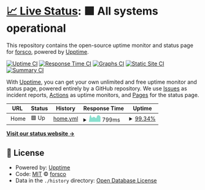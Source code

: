 # [📈 Live Status](https://forsco.github.io/uptime): <!--live status--> **🟩 All systems operational**

This repository contains the open-source uptime monitor and status page for [forsco](https://forsco.github.io/uptime), powered by [Upptime](https://github.com/upptime/upptime).

[![Uptime CI](https://github.com/forsco/uptime/workflows/Uptime%20CI/badge.svg)](https://github.com/forsco/uptime/actions?query=workflow%3A%22Uptime+CI%22)
[![Response Time CI](https://github.com/forsco/uptime/workflows/Response%20Time%20CI/badge.svg)](https://github.com/forsco/uptime/actions?query=workflow%3A%22Response+Time+CI%22)
[![Graphs CI](https://github.com/forsco/uptime/workflows/Graphs%20CI/badge.svg)](https://github.com/forsco/uptime/actions?query=workflow%3A%22Graphs+CI%22)
[![Static Site CI](https://github.com/forsco/uptime/workflows/Static%20Site%20CI/badge.svg)](https://github.com/forsco/uptime/actions?query=workflow%3A%22Static+Site+CI%22)
[![Summary CI](https://github.com/forsco/uptime/workflows/Summary%20CI/badge.svg)](https://github.com/forsco/uptime/actions?query=workflow%3A%22Summary+CI%22)

With [Upptime](https://upptime.js.org), you can get your own unlimited and free uptime monitor and status page, powered entirely by a GitHub repository. We use [Issues](https://github.com/forsco/uptime/issues) as incident reports, [Actions](https://github.com/forsco/uptime/actions) as uptime monitors, and [Pages](https://forsco.github.io/uptime) for the status page.

<!--start: status pages-->
<!-- This summary is generated by Upptime (https://github.com/upptime/upptime) -->
<!-- Do not edit this manually, your changes will be overwritten -->
<!-- prettier-ignore -->
| URL | Status | History | Response Time | Uptime |
| --- | ------ | ------- | ------------- | ------ |
| <img alt="" src="https://icons.duckduckgo.com/ip3/.ico" height="13"> Home | 🟩 Up | [home.yml](https://github.com/forsco/uptime/commits/HEAD/history/home.yml) | <details><summary><img alt="Response time graph" src="./graphs/home/response-time-week.png" height="20"> 799ms</summary><br><a href="https://uptime.forsco.net/history/home"><img alt="Response time 802" src="https://img.shields.io/endpoint?url=https%3A%2F%2Fraw.githubusercontent.com%2Fforsco%2Fuptime%2FHEAD%2Fapi%2Fhome%2Fresponse-time.json"></a><br><a href="https://uptime.forsco.net/history/home"><img alt="24-hour response time 755" src="https://img.shields.io/endpoint?url=https%3A%2F%2Fraw.githubusercontent.com%2Fforsco%2Fuptime%2FHEAD%2Fapi%2Fhome%2Fresponse-time-day.json"></a><br><a href="https://uptime.forsco.net/history/home"><img alt="7-day response time 799" src="https://img.shields.io/endpoint?url=https%3A%2F%2Fraw.githubusercontent.com%2Fforsco%2Fuptime%2FHEAD%2Fapi%2Fhome%2Fresponse-time-week.json"></a><br><a href="https://uptime.forsco.net/history/home"><img alt="30-day response time 802" src="https://img.shields.io/endpoint?url=https%3A%2F%2Fraw.githubusercontent.com%2Fforsco%2Fuptime%2FHEAD%2Fapi%2Fhome%2Fresponse-time-month.json"></a><br><a href="https://uptime.forsco.net/history/home"><img alt="1-year response time 802" src="https://img.shields.io/endpoint?url=https%3A%2F%2Fraw.githubusercontent.com%2Fforsco%2Fuptime%2FHEAD%2Fapi%2Fhome%2Fresponse-time-year.json"></a></details> | <details><summary><a href="https://uptime.forsco.net/history/home">99.34%</a></summary><a href="https://uptime.forsco.net/history/home"><img alt="All-time uptime 98.56%" src="https://img.shields.io/endpoint?url=https%3A%2F%2Fraw.githubusercontent.com%2Fforsco%2Fuptime%2FHEAD%2Fapi%2Fhome%2Fuptime.json"></a><br><a href="https://uptime.forsco.net/history/home"><img alt="24-hour uptime 100.00%" src="https://img.shields.io/endpoint?url=https%3A%2F%2Fraw.githubusercontent.com%2Fforsco%2Fuptime%2FHEAD%2Fapi%2Fhome%2Fuptime-day.json"></a><br><a href="https://uptime.forsco.net/history/home"><img alt="7-day uptime 99.34%" src="https://img.shields.io/endpoint?url=https%3A%2F%2Fraw.githubusercontent.com%2Fforsco%2Fuptime%2FHEAD%2Fapi%2Fhome%2Fuptime-week.json"></a><br><a href="https://uptime.forsco.net/history/home"><img alt="30-day uptime 98.56%" src="https://img.shields.io/endpoint?url=https%3A%2F%2Fraw.githubusercontent.com%2Fforsco%2Fuptime%2FHEAD%2Fapi%2Fhome%2Fuptime-month.json"></a><br><a href="https://uptime.forsco.net/history/home"><img alt="1-year uptime 98.56%" src="https://img.shields.io/endpoint?url=https%3A%2F%2Fraw.githubusercontent.com%2Fforsco%2Fuptime%2FHEAD%2Fapi%2Fhome%2Fuptime-year.json"></a></details>

<!--end: status pages-->

[**Visit our status website →**](https://forsco.github.io/uptime)

## 📄 License

- Powered by: [Upptime](https://github.com/upptime/upptime)
- Code: [MIT](./LICENSE) © [forsco](https://forsco.github.io/uptime)
- Data in the `./history` directory: [Open Database License](https://opendatacommons.org/licenses/odbl/1-0/)
